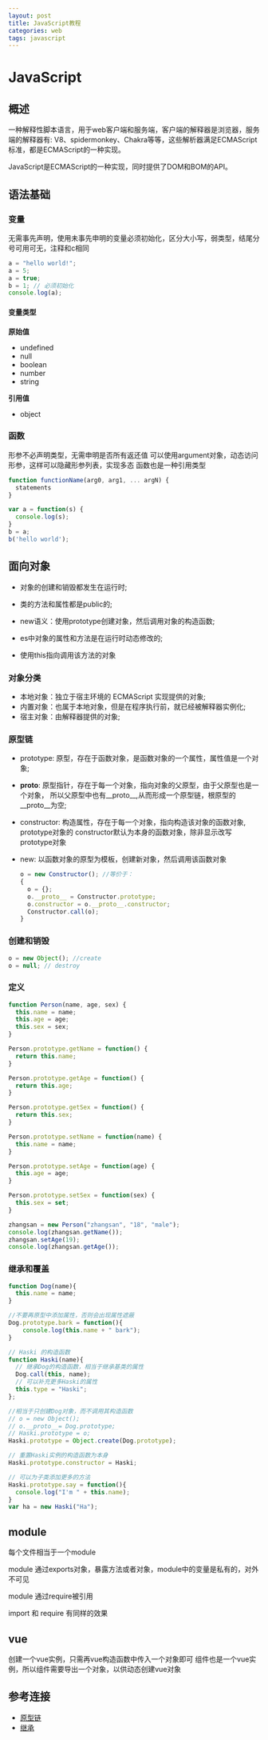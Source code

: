 ```yaml
---
layout: post
title: JavaScript教程 
categories: web
tags: javascript
---
```


# JavaScript

## 概述

一种解释性脚本语言，用于web客户端和服务端，客户端的解释器是浏览器，服务端的解释器有:
V8、spidermonkey、Chakra等等，这些解析器满足ECMAScript标准，都是ECMAScript的一种实现。

JavaScript是ECMAScript的一种实现，同时提供了DOM和BOM的API。

## 语法基础

### 变量

无需事先声明，使用未事先申明的变量必须初始化，区分大小写，弱类型，结尾分号可用可无，注释和c相同

````javascript
a = "hello world!";
a = 5;
a = true;
b = 1; // 必须初始化
console.log(a);
````
####  变量类型

**原始值**
* undefined
* null
* boolean
* number
* string

**引用值**
* object

### 函数

形参不必声明类型，无需申明是否所有返还值
可以使用argument对象，动态访问形参，这样可以隐藏形参列表，实现多态
函数也是一种引用类型

````javascript
function functionName(arg0, arg1, ... argN) {
  statements
}
````

````javascript
var a = function(s) {
  console.log(s);
}
b = a;
b('hello world');
````

## 面向对象

* 对象的创建和销毁都发生在运行时;

* 类的方法和属性都是public的;

* new语义：使用prototype创建对象，然后调用对象的构造函数;

* es中对象的属性和方法是在运行时动态修改的;

* 使用this指向调用该方法的对象

### 对象分类

* 本地对象：独立于宿主环境的 ECMAScript 实现提供的对象;
* 内置对象：也属于本地对象，但是在程序执行前，就已经被解释器实例化;
* 宿主对象：由解释器提供的对象;

### 原型链

* prototype: 原型，存在于函数对象，是函数对象的一个属性，属性值是一个对象;

* __proto__: 原型指针，存在于每一个对象，指向对象的父原型，由于父原型也是一个对象，
所以父原型中也有__proto__,从而形成一个原型链，根原型的__proto__为空;

* constructor: 构造属性，存在于每一个对象，指向构造该对象的函数对象, prototype对象的
constructor默认为本身的函数对象，除非显示改写prototype对象

* new: 以函数对象的原型为模板，创建新对象，然后调用该函数对象

  ````javascript
  o = new Constructor(); //等价于：
  {
    o = {};
    o.__proto__ = Constructor.prototype;
    o.constructor = o.__proto__.constructor;
    Constructor.call(o);
  }
  ````


### 创建和销毁

````javascript
o = new Object(); //create
o = null; // destroy
````

### 定义

````javascript
function Person(name, age, sex) {
  this.name = name;
  this.age = age;
  this.sex = sex;
}

Person.prototype.getName = function() {
  return this.name;
}

Person.prototype.getAge = function() {
  return this.age;
}

Person.prototype.getSex = function() {
  return this.sex;
}

Person.prototype.setName = function(name) {
  this.name = name;
}

Person.prototype.setAge = function(age) {
  this.age = age;
}

Person.prototype.setSex = function(sex) {
  this.sex = set;
}

zhangsan = new Person("zhangsan", "18", "male");
console.log(zhangsan.getName());
zhangsan.setAge(19);
console.log(zhangsan.getAge());
````

### 继承和覆盖

````javascript
function Dog(name){
  this.name = name;
}

//不要再原型中添加属性，否则会出现属性遮蔽
Dog.prototype.bark = function(){
    console.log(this.name + " bark");
}

// Haski 的构造函数
function Haski(name){
  // 继承Dog的构造函数，相当于继承基类的属性
  Dog.call(this, name);
  // 可以补充更多Haski的属性
  this.type = "Haski";
};

//相当于只创建Dog对象，而不调用其构造函数
// o = new Object();
// o.__proto__= Dog.prototype;
// Haski.prototype = o;
Haski.prototype = Object.create(Dog.prototype);

// 重置Haski实例的构造函数为本身
Haski.prototype.constructor = Haski;

// 可以为子类添加更多的方法
Haski.prototype.say = function(){
  console.log("I'm " + this.name);
}
var ha = new Haski("Ha");
````


## module

每个文件相当于一个module

module 通过exports对象，暴露方法或者对象，module中的变量是私有的，对外不可见

module 通过require被引用

import 和 require 有同样的效果

## vue 

创建一个vue实例，只需再vue构造函数中传入一个对象即可
组件也是一个vue实例，所以组件需要导出一个对象，以供动态创建vue对象


## 参考连接

* [原型链](https://segmentfault.com/a/1190000004700001)
* [继承](https://segmentfault.com/a/1190000003017751)